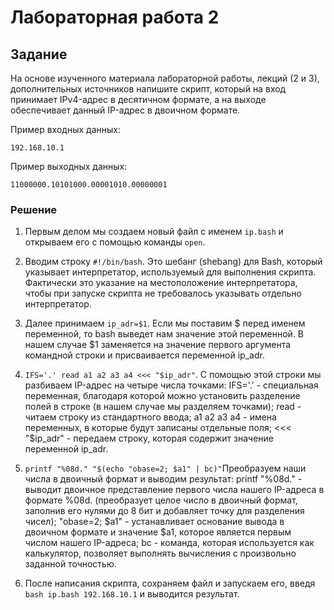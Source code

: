 # Лабораторная работа 2

## Задание

На основе изученного материала лабораторной работы, лекций (2 и 3), дополнительных источников напишите скрипт, который на вход принимает IPv4-адрес в десятичном формате, а на выходе обеспечивает данный IP-адрес в двоичном формате.

Пример входных данных:

```192.168.10.1```

Пример выходныx данных:

```11000000.10101000.00001010.00000001```

### Решение
1. Первым делом мы создаем новый файл с именем ```ip.bash``` и открываем его с помощью команды ```open```.





2. Вводим строку ```#!/bin/bash```. Это шебанг (shebang) для Bash, который указывает интерпретатор, используемый для выполнения скрипта. Фактически это указание на местоположение интерпретатора, чтобы при запуске скрипта не требовалось указывать отдельно интерпретатор.
3. Далее принимаем ```ip_adr=$1```. Если мы поставим $ перед именем переменной, то bash выведет нам значение этой переменной. В нашем случае $1 заменяется на значение первого аргумента командной строки и присваивается переменной ip_adr.
4. ```IFS='.' read a1 a2 a3 a4 <<< "$ip_adr"```. С помощью этой строки мы разбиваем IP-адрес на четыре числа точками:
IFS='.' - специальная переменная, благодаря которой можно установить разделение полей в строке (в нашем случае мы разделяем точками);
read - читаем строку из стандартного ввода;
a1 a2 a3 a4 - имена переменных, в которые будут записаны отдельные поля;
<<< "$ip_adr" - передаем строку, которая содержит значение переменной ip_adr.
5. ```printf "%08d." "$(echo "obase=2; $a1" | bc)"```Преобразуем наши числа в двоичный формат и выводим результат:
printf "%08d." - выводит двоичное представление первого числа нашего IP-адреса в формате %08d. (преобразует целое число в двоичный формат, заполнив его нулями до 8 бит и добавляет точку для разделения чисел);
"obase=2; $a1" - устанавливает основание вывода в двоичном формате и значение $a1, которое является первым числом нашего IP-адреса;
bc - команда, которая используется как калькулятор, позволяет выполнять вычисления с произвольно заданной точностью.

6. После написания скрипта, сохраняем файл и запускаем его, введя ```bash ip.bash 192.168.10.1``` и выводится результат.














